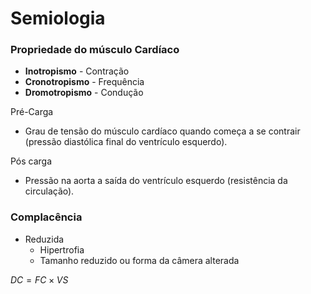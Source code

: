 # Semiologia
### Propriedade do músculo Cardíaco
- **Inotropismo** - Contração
- **Cronotropismo** - Frequência
- **Dromotropismo** - Condução

Pré-Carga
- Grau de tensão do músculo cardíaco quando começa a se contrair (pressão diastólica final do ventrículo esquerdo).

Pós carga
- Pressão na aorta a saída do ventrículo esquerdo (resistência da circulação).

### Complacência

- Reduzida
	- Hipertrofia
	- Tamanho reduzido ou forma da câmera alterada


$DC = FC \times VS$